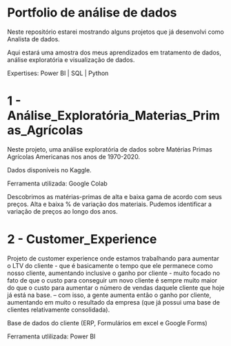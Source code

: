 # Portfolio de análise de dados

Neste repositório estarei mostrando alguns projetos que já desenvolvi como Analista de dados.

Aqui estará uma amostra dos meus aprendizados em tratamento de dados, análise exploratória e visualização de dados.

Expertises: Power BI | SQL | Python


# 1 - Análise_Exploratória_Materias_Primas_Agrícolas

Neste projeto, uma análise exploratória de dados sobre Matérias Primas Agrícolas Americanas nos anos de 1970-2020.

Dados disponíveis no Kaggle.

Ferramenta utilizada: Google Colab

Descobrimos as matérias-primas de alta e baixa gama de acordo com seus preços.
Alta e baixa % de variação dos materiais.
Pudemos identificar a variação de preços ao longo dos anos.


# 2 - Customer_Experience

Projeto de customer experience onde estamos trabalhando para aumentar o LTV do cliente - que é basicamente o tempo que ele permanece como nosso cliente, aumentando inclusive o ganho por cliente - muito focado no fato de que o custo para conseguir um novo cliente é sempre muito maior do que o custo para aumentar o número de vendas daquele cliente que hoje já está na base. – com isso, a gente aumenta então o ganho por cliente, aumentando em muito o resultado da empresa (que já possui uma base de clientes relativamente consolidada).

Base de dados do cliente (ERP, Formulários em excel e Google Forms)

Ferramenta utlilizada: Power BI


